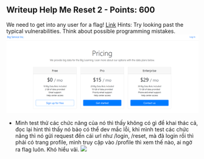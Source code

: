 ## Writeup Help Me Reset 2 - Points: 600
  We need to get into any user for a flag! [Link](http://2018shell.picoctf.com:29523/)
  Hints: Try looking past the typical vulnerabilities. Think about possible programming mistakes.
  <img src="./1.png">

- Mình test thử các chức năng của nó thì thấy không có gì để khai thác cả, đọc lại hint thì thấy nó bảo có thể dev mắc lỗi, 
  khi mình test các chức năng thì nó gửi request đến cái url như /login, /reset, mà đã login rồi thì phải có trang profile, mình truy
  cập vào /profile thì xem thế nào, ai ngờ ra flag luôn. Khó hiểu vãi.
  <img src="./2.png">
  